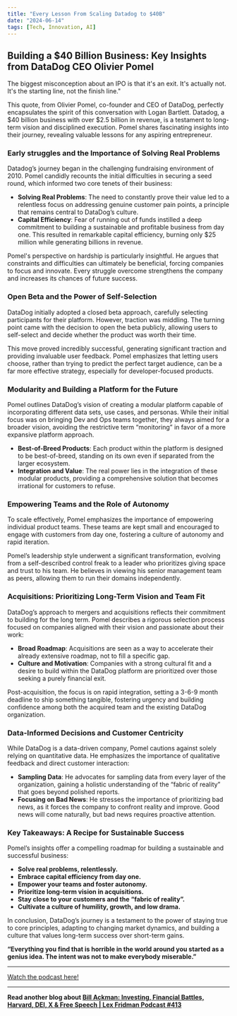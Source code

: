 ```yaml
---
title: "Every Lesson From Scaling Datadog to $40B"
date: "2024-06-14"
tags: [Tech, Innovation, AI]
---
```


## Building a $40 Billion Business: Key Insights from DataDog CEO Olivier Pomel

The biggest misconception about an IPO is that it's an exit. It's actually not. It's the starting line, not the finish line."

This quote, from Olivier Pomel, co-founder and CEO of DataDog, perfectly encapsulates the spirit of this conversation with Logan Bartlett. Datadog, a $40 billion business with over $2.5 billion in revenue, is a testament to long-term vision and disciplined execution. Pomel shares fascinating insights into their journey, revealing valuable lessons for any aspiring entrepreneur.

### Early struggles and the Importance of Solving Real Problems

Datadog’s journey began in the challenging fundraising environment of 2010. Pomel candidly recounts the initial difficulties in securing a seed round, which informed two core tenets of their business:

- **Solving Real Problems**: The need to constantly prove their value led to a relentless focus on addressing genuine customer pain points, a principle that remains central to DataDog’s culture.
- **Capital Efficiency**: Fear of running out of funds instilled a deep commitment to building a sustainable and profitable business from day one. This resulted in remarkable capital efficiency, burning only $25 million while generating billions in revenue.

Pomel's perspective on hardship is particularly insightful. He argues that constraints and difficulties can ultimately be beneficial, forcing companies to focus and innovate. Every struggle overcome strengthens the company and increases its chances of future success.

### Open Beta and the Power of Self-Selection

DataDog initially adopted a closed beta approach, carefully selecting participants for their platform. However, traction was middling. The turning point came with the decision to open the beta publicly, allowing users to self-select and decide whether the product was worth their time.

This move proved incredibly successful, generating significant traction and providing invaluable user feedback. Pomel emphasizes that letting users choose, rather than trying to predict the perfect target audience, can be a far more effective strategy, especially for developer-focused products.

### Modularity and Building a Platform for the Future

Pomel outlines DataDog’s vision of creating a modular platform capable of incorporating different data sets, use cases, and personas. While their initial focus was on bringing Dev and Ops teams together, they always aimed for a broader vision, avoiding the restrictive term “monitoring” in favor of a more expansive platform approach.

- **Best-of-Breed Products**: Each product within the platform is designed to be best-of-breed, standing on its own even if separated from the larger ecosystem.
- **Integration and Value**: The real power lies in the integration of these modular products, providing a comprehensive solution that becomes irrational for customers to refuse.

### Empowering Teams and the Role of Autonomy

To scale effectively, Pomel emphasizes the importance of empowering individual product teams. These teams are kept small and encouraged to engage with customers from day one, fostering a culture of autonomy and rapid iteration.

Pomel’s leadership style underwent a significant transformation, evolving from a self-described control freak to a leader who prioritizes giving space and trust to his team. He believes in viewing his senior management team as peers, allowing them to run their domains independently.

### Acquisitions: Prioritizing Long-Term Vision and Team Fit

DataDog’s approach to mergers and acquisitions reflects their commitment to building for the long term. Pomel describes a rigorous selection process focused on companies aligned with their vision and passionate about their work:

- **Broad Roadmap**: Acquisitions are seen as a way to accelerate their already extensive roadmap, not to fill a specific gap.
- **Culture and Motivation**: Companies with a strong cultural fit and a desire to build within the DataDog platform are prioritized over those seeking a purely financial exit.

Post-acquisition, the focus is on rapid integration, setting a 3-6-9 month deadline to ship something tangible, fostering urgency and building confidence among both the acquired team and the existing DataDog organization.

### Data-Informed Decisions and Customer Centricity

While DataDog is a data-driven company, Pomel cautions against solely relying on quantitative data. He emphasizes the importance of qualitative feedback and direct customer interaction:

- **Sampling Data**: He advocates for sampling data from every layer of the organization, gaining a holistic understanding of the “fabric of reality” that goes beyond polished reports.
- **Focusing on Bad News**: He stresses the importance of prioritizing bad news, as it forces the company to confront reality and improve. Good news will come naturally, but bad news requires proactive attention.

### Key Takeaways: A Recipe for Sustainable Success

Pomel’s insights offer a compelling roadmap for building a sustainable and successful business:

- **Solve real problems, relentlessly.**
- **Embrace capital efficiency from day one.**
- **Empower your teams and foster autonomy.**
- **Prioritize long-term vision in acquisitions.**
- **Stay close to your customers and the “fabric of reality”.**
- **Cultivate a culture of humility, growth, and low drama.**

In conclusion, DataDog’s journey is a testament to the power of staying true to core principles, adapting to changing market dynamics, and building a culture that values long-term success over short-term gains.

**“Everything you find that is horrible in the world around you started as a genius idea. The intent was not to make everybody miserable.”**

---

<a href="https://youtube.com/watch?v=tLdzr6GTcao" target="_blank">Watch the podcast here!</a>

---

**Read another blog about [Bill Ackman: Investing, Financial Battles, Harvard, DEI, X & Free Speech | Lex Fridman Podcast #413](./20240220-billackman-lexfridman)**
